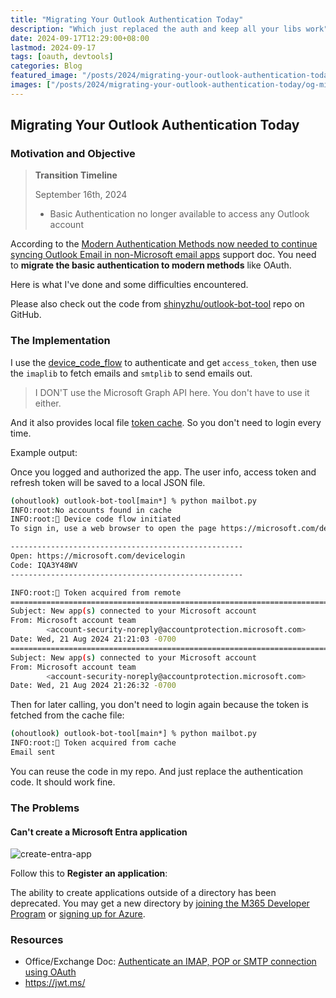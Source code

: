 ```yaml
---
title: "Migrating Your Outlook Authentication Today"
description: "Which just replaced the auth and keep all your libs work"
date: 2024-09-17T12:29:00+08:00
lastmod: 2024-09-17
tags: [oauth, devtools]
categories: Blog
featured_image: "/posts/2024/migrating-your-outlook-authentication-today/migrating-outlook-auth.jpg"
images: ["/posts/2024/migrating-your-outlook-authentication-today/og-migrating-outlook-auth.jpg"]
---
```


## Migrating Your Outlook Authentication Today

### Motivation and Objective

> **Transition Timeline**
>
> September 16th, 2024 
>
> - Basic Authentication no longer available to access any Outlook account

According to the [Modern Authentication Methods now needed to continue syncing Outlook Email in non-Microsoft email apps](https://support.microsoft.com/en-us/office/modern-authentication-methods-now-needed-to-continue-syncing-outlook-email-in-non-microsoft-email-apps-c5d65390-9676-4763-b41f-d7986499a90d) support doc. You need to **migrate the basic authentication to modern methods** like OAuth.

Here is what I've done and some difficulties encountered.

Please also check out the code from [shinyzhu/outlook-bot-tool](https://github.com/shinyzhu/outlook-bot-tool) repo on GitHub.

### The Implementation

I use the [device_code_flow](https://learn.microsoft.com/en-us/entra/identity-platform/v2-oauth2-device-code) to authenticate and get `access_token`, then use the `imaplib` to fetch emails and `smtplib` to send emails out. 

> I DON'T use the Microsoft Graph API here. You don't have to use it either.

And it also provides local file [token cache](https://learn.microsoft.com/en-us/python/api/msal/msal.token_cache.serializabletokencache?view=msal-py-latest). So you don't need to login every time.

Example output:

Once you logged and authorized the app. The user info, access token and refresh token will be saved to a local JSON file.

```sh
(ohoutlook) outlook-bot-tool[main*] % python mailbot.py
INFO:root:No accounts found in cache
INFO:root:🔑 Device code flow initiated
To sign in, use a web browser to open the page https://microsoft.com/devicelogin and enter the code IQA3Y48WV to authenticate.

----------------------------------------------------
Open: https://microsoft.com/devicelogin
Code: IQA3Y48WV
----------------------------------------------------

INFO:root:🔐 Token acquired from remote
====================================================================================================
Subject: New app(s) connected to your Microsoft account
From: Microsoft account team
        <account-security-noreply@accountprotection.microsoft.com>
Date: Wed, 21 Aug 2024 21:21:03 -0700
====================================================================================================
Subject: New app(s) connected to your Microsoft account
From: Microsoft account team
        <account-security-noreply@accountprotection.microsoft.com>
Date: Wed, 21 Aug 2024 21:26:32 -0700
```

Then for later calling, you don't need to login again because the token is fetched from the cache file:

```sh
(ohoutlook) outlook-bot-tool[main*] % python mailbot.py
INFO:root:🔐 Token acquired from cache
Email sent
```

You can reuse the code in my repo. And just replace the authentication code. It should work fine.

### The Problems

#### Can't create a Microsoft Entra application

![create-entra-app](/posts/2024/migrating-your-outlook-authentication-today/create-entra-app.png)

Follow this to **Register an application**:

The ability to create applications outside of a directory has been deprecated. You may get a new directory by [joining the M365 Developer Program](https://aka.ms/joinM365DeveloperProgram) or [signing up for Azure](https://aka.ms/signUpForAzure).

### Resources

- Office/Exchange Doc: [Authenticate an IMAP, POP or SMTP connection using OAuth](https://learn.microsoft.com/en-us/exchange/client-developer/legacy-protocols/how-to-authenticate-an-imap-pop-smtp-application-by-using-oauth)
- https://jwt.ms/